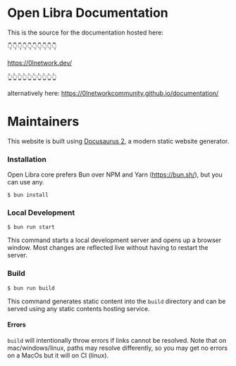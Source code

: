 # Open Libra Documentation
This is the source for the documentation hosted here:

👇👇👇👇👇👇👇👇👇👇

https://0lnetwork.dev/

👆👆👆👆👆👆👆👆👆👆

alternatively here:
https://0lnetworkcommunity.github.io/documentation/



# Maintainers
This website is built using [Docusaurus 2](https://docusaurus.io/), a modern static website generator.

### Installation
Open Libra core prefers Bun over NPM and Yarn (https://bun.sh/), but you can use any.
```
$ bun install
```

### Local Development

```
$ bun run start
```

This command starts a local development server and opens up a browser window. Most changes are reflected live without having to restart the server.

### Build

```
$ bun run build
```
This command generates static content into the `build` directory and can be
served using any static contents hosting service.

#### Errors
`build` will intentionally throw errors if links cannot be resolved. Note that
on mac/windows/linux, paths may resolve differently, so you may get no errors on
a MacOs but it will on CI (linux).

